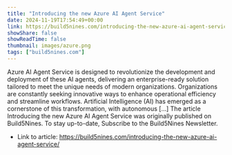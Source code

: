 ```yaml
---
title: "Introducing the new Azure AI Agent Service"
date: 2024-11-19T17:54:49+00:00
link: https://build5nines.com/introducing-the-new-azure-ai-agent-service/
showShare: false
showReadTime: false
thumbnail: images/azure.png
tags: ["build5nines.com"]
---
```

Azure AI Agent Service is designed to revolutionize the development and deployment of these AI agents, delivering an enterprise-ready solution tailored to meet the unique needs of modern organizations. Organizations are constantly seeking innovative ways to enhance operational efficiency and streamline workflows. Artificial Intelligence (AI) has emerged as a cornerstone of this transformation, with autonomous […]
The article Introducing the new Azure AI Agent Service was originally published on Build5Nines. To stay up-to-date, Subscribe to the Build5Nines Newsletter.

- Link to article: https://build5nines.com/introducing-the-new-azure-ai-agent-service/